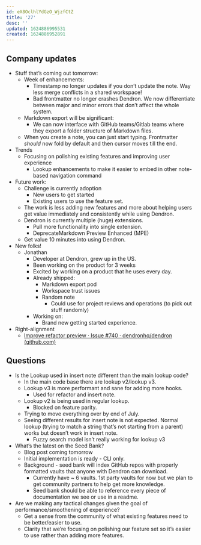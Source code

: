 ```yaml
---
id: eX8OclhlYdGzO_WjzfCtZ
title: '27'
desc: ''
updated: 1624886995531
created: 1624886952891
---
```


## Company updates

-   Stuff that’s coming out tomorrow:
    -   Week of enhancements:
        -   Timestamp no longer updates if you don’t update the note. Way less merge conflicts in a shared workspace!
        -   Bad frontmatter no longer crashes Dendron. We now differentiate between major and minor errors that don’t affect the whole system.
    -   Markdown export will be significant:
        -   We can now interface with GitHub teams/Gitlab teams where they export a folder structure of Markdown files.
    -   When you create a note, you can just start typing. Frontmatter _should_ now fold by default and then cursor moves till the end.
-   Trends
    -   Focusing on polishing existing features and improving user experience
        -   Lookup enhancements to make it easier to embed in other note-based navigation command
-   Future work:
    -   Challenge is currently adoption
        -   New users to get started
        -   Existing users to use the feature set.
    -   The work is less adding new features and more about helping users get value immediately and consistently while using Dendron.
    -   Dendron is currently multiple (huge) extensions.
        -   Pull more functionality into single extension.
        -   DeprecateMarkdown Preview Enhanced (MPE)
    -   Get value 10 minutes into using Dendron.
-   New folks!
    -   Jonathan
        -   Developer at Dendron, grew up in the US.
        -   Been working on the product for 3 weeks
        -   Excited by working on a product that he uses every day.
        -   Already shipped:
            -   Markdown export pod
            -   Workspace trust issues
            -   Random note
                -   Could use for project reviews and operations (to pick out stuff randomly)
        -   Working on:
            -   Brand new getting started experience.
-   Right-alignment
    -   [Improve refactor preview · Issue #740 · dendronhq/dendron (github.com)](https://github.com/dendronhq/dendron/issues/740)

## Questions

-   Is the Lookup used in insert note different than the main lookup code?
    -   In the main code base there are lookup v2/lookup v3.
    -   Lookup v3 is more performant and sane for adding more hooks.
        -   Used for refactor and insert note.
    -   Lookup v2 is being used in regular lookup.
        -   Blocked on feature parity.
    -   Trying to move everything over by end of July.
    -   Seeing different results for insert note is not expected. Normal lookup (trying to match a string that’s not starting from a parent) works but doesn’t work in insert note.
        -   Fuzzy search model isn’t really working for lookup v3
-   What’s the latest on the Seed Bank?
    -   Blog post coming tomorrow
    -   Initial implementation is ready - CLI only.
    -   Background - seed bank will index GitHub repos with properly formatted vaults that anyone with Dendron can download.
        -   Currently have ~ 6 vaults. 1st party vaults for now but we plan to get community partners to help get more knowledge.
        -   Seed bank should be able to reference every piece of documentation we see or use in a readme.
-   Are we making any tactical changes given the goal of performance/smoothening of experience?
    -   Get a sense from the community of what existing features need to be better/easier to use.
    -   Clarity that we’re focusing on polishing our feature set so it’s easier to use rather than adding more features.
